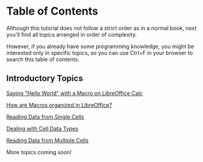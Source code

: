 # Table of Contents

Although this tutorial does not follow a strict order as in a normal book, next you'll find all topics arranged in order of complexity.

However, if you already have some programming knowledge, you might be interested only in specific topics, so you can use Ctrl+F in your browser to search this table of contents.

## Introductory Topics

[Saying "Hello World" with a Macro on LibreOffice Calc](./topics/Hello_World.md)

[How are Macros organized in LibreOffice?](./topics/Macro_Organization.md)

[Reading Data from Single Cells](./topics/Reading_Data_Single_Cell.md)

[Dealing with Cell Data Types](./topics/Data_Types.md)

[Reading Data from Multiple Cells](./topics/Reading_Data_Multiple_Cells.md)

More topics coming soon!
